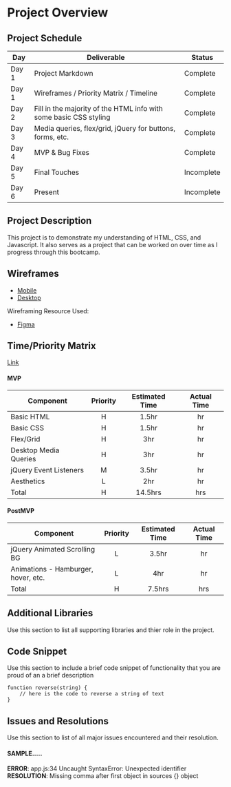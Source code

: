 # Project Overview

## Project Schedule

|  Day | Deliverable | Status
|---|---| ---|
|Day 1| Project Markdown | Complete
|Day 1| Wireframes / Priority Matrix / Timeline | Complete
|Day 2| Fill in the majority of the HTML info with some basic CSS styling | Complete
|Day 3| Media queries, flex/grid, jQuery for buttons, forms, etc. | Complete
|Day 4| MVP & Bug Fixes | Complete
|Day 5| Final Touches | Incomplete
|Day 6| Present | Incomplete


## Project Description

This project is to demonstrate my understanding of HTML, CSS, and Javascript. It also serves as a project that can be worked on over time as I progress through this bootcamp.


## Wireframes
 

- [Mobile](https://www.figma.com/file/XgTnThH1QL7RtnNydRZkwf/Project-1-Mobile-View)
- [Desktop](https://www.figma.com/file/LAPGHsuWdD9Pp2MKEoHuYD/Project-1-Desktop-View)

Wireframing Resource Used:
- [Figma](https://www.figma.com/)


## Time/Priority Matrix 

[Link](https://www.figma.com/file/njanqeId1D2xHlYYPdYNoA/Time-Priority-Matrix?node-id=0%3A1)


#### MVP
| Component | Priority | Estimated Time | Actual Time |
| --- | :---: |  :---: | :---: | 
| Basic HTML | H | 1.5hr | hr |
| Basic CSS | H | 1.5hr | hr |
| Flex/Grid | H | 3hr | hr |  
| Desktop Media Queries | H | 3hr|  hr | 
| jQuery Event Listeners | M | 3.5hr | hr|
| Aesthetics | L | 2hr |  hr |
| Total | H | 14.5hrs| hrs |


#### PostMVP
| Component | Priority | Estimated Time | Actual Time |
| --- | :---: |  :---: | :---: | 
| jQuery Animated Scrolling BG | L | 3.5hr | hr |
| Animations - Hamburger, hover, etc. | L | 4hr | hr |
| Total | H | 7.5hrs| hrs |


## Additional Libraries
 Use this section to list all supporting libraries and thier role in the project. 


## Code Snippet

Use this section to include a brief code snippet of functionality that you are proud of an a brief description  

```
function reverse(string) {
	// here is the code to reverse a string of text
}
```

## Issues and Resolutions
 Use this section to list of all major issues encountered and their resolution.

#### SAMPLE.....
**ERROR**: app.js:34 Uncaught SyntaxError: Unexpected identifier                                
**RESOLUTION**: Missing comma after first object in sources {} object
